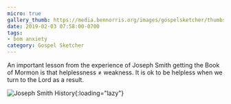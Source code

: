 ```yaml
---
micro: true
gallery_thumb: https://media.bennorris.org/images/gospelsketcher/thumbs/joseph-smith-history.jpg
date: 2019-02-03 07:58:00-0700
tags:
- bom anxiety
category: Gospel Sketcher
---
```


An important lesson from the experience of Joseph Smith getting the Book of Mormon is that helplessness ≠ weakness. It is ok to be helpless when we turn to the Lord as a result.

![Joseph Smith History](https://media.bennorris.org/images/gospelsketcher/bom-anxiety-study/joseph-smith-history.jpg){:loading="lazy"}